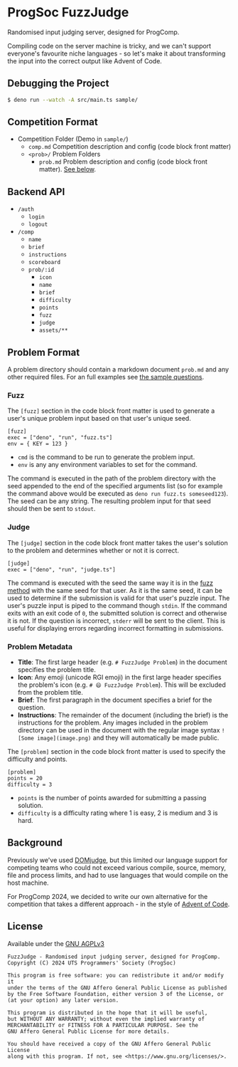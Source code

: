 # ProgSoc FuzzJudge

Randomised input judging server, designed for ProgComp.

Compiling code on the server machine is tricky, and we can't support everyone's favourite niche languages - so let's make it about transforming the input into the correct output like Advent of Code.

## Debugging the Project

```sh
$ deno run --watch -A src/main.ts sample/
```

## Competition Format

- Competition Folder (Demo in `sample/`)
    - `comp.md` Competition description and config (code block front matter)
    - `<prob>/` Problem Folders
        - `prob.md` Problem description and config (code block front matter). [See below](#problem-format).

## Backend API

- `/auth`
    - `login`
    - `logout`
- `/comp`
    - `name`
    - `brief`
    - `instructions`
    - `scoreboard`
    - `prob/:id`
        - `icon`
        - `name`
        - `brief`
        - `difficulty`
        - `points`
        - `fuzz`
        - `judge`
        - `assets/**`

## Problem Format
A problem directory should contain a markdown document `prob.md` and any other required files. For an full examples see [the sample questions](https://github.com/ProgSoc/FuzzJudge/tree/main/sample).

### Fuzz
The `[fuzz]` section in the code block front matter is used to generate a user's unique problem input based on that user's unique seed.
```
[fuzz]
exec = ["deno", "run", "fuzz.ts"]
env = { KEY = 123 }
```
* `cmd` is the command to be run to generate the problem input.
* `env` is any any environment variables to set for the command.

The command is executed in the path of the problem directory with the seed appended to the end of the specified arguments list (so for example the command above would be executed as `deno run fuzz.ts someseed123`). The seed can be any string. The resulting problem input for that seed should then be sent to `stdout`.

### Judge
The `[judge]` section in the code block front matter takes the user's solution to the problem and determines whether or not it is correct.
```
[judge]
exec = ["deno", "run", "judge.ts"]
```
The command is executed with the seed the same way it is in the [fuzz method](#fuzz) with the same seed for that user. As it is the same seed, it can be used to determine if the submission is valid for that user's puzzle input. The user's puzzle input is piped to the command though `stdin`. If the command exits with an exit code of `0`, the submitted solution is correct and otherwise it is not. If the question is incorrect, `stderr` will be sent to the client. This is useful for displaying errors regarding incorrect formatting in submissions.

### Problem Metadata
* **Title**: The first large header (e.g. `# FuzzJudge Problem`) in the document specifies the problem title.
* **Icon**: Any emoji (unicode RGI emoji) in the first large header specifies the problem's icon (e.g. `# 😄 FuzzJudge Problem`). This will be excluded from the problem title.
* **Brief**: The first paragraph in the document specifies a brief for the question.
* **Instructions**: The remainder of the document (including the brief) is the instructions for the problem. Any images included in the problem directory can be used in the document with the regular image syntax `![Some image](image.png)` and they will automatically be made public.


The `[problem]` section in the code block front matter is used to specify the difficulty and points.
```
[problem]
points = 20
difficulty = 3
```
* `points` is the number of points awarded for submitting a passing solution.
* `difficulty` is a difficulty rating where 1 is easy, 2 is medium and 3 is hard.

## Background

Previously we've used [DOMjudge](https://www.domjudge.org), but this limited our language support for competing teams who could not exceed various compile, source, memory, file and process limits, and had to use languages that would compile on the host machine.

For ProgComp 2024, we decided to write our own alternative for the competition that takes a different approach - in the style of [Advent of Code](https://adventofcode.com/).

## License

Available under the [GNU AGPLv3](./LICENSE.md)

```
FuzzJudge - Randomised input judging server, designed for ProgComp.
Copyright (C) 2024 UTS Programmers' Society (ProgSoc)

This program is free software: you can redistribute it and/or modify it
under the terms of the GNU Affero General Public License as published
by the Free Software Foundation, either version 3 of the License, or
(at your option) any later version.

This program is distributed in the hope that it will be useful,
but WITHOUT ANY WARRANTY; without even the implied warranty of
MERCHANTABILITY or FITNESS FOR A PARTICULAR PURPOSE. See the
GNU Affero General Public License for more details.

You should have received a copy of the GNU Affero General Public License
along with this program. If not, see <https://www.gnu.org/licenses/>.
```

